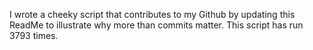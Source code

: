 I wrote a cheeky script that contributes to my Github by updating this ReadMe to illustrate why more than commits matter. This script has run 3793 times.